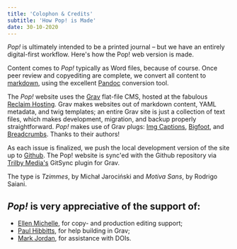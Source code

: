 ```yaml
---
title: 'Colophon & Credits'
subtitle: 'How Pop! is Made'
date: 30-10-2020
---
```


*Pop!* is ultimately intended to be a printed journal – but we have an entirely digital-first workflow. Here's how the Pop! web version is made.

Content comes to *Pop!* typically as Word files, because of course. Once peer review and copyediting are complete, we convert all content to [markdown](https://en.wikipedia.org/wiki/Markdown), using the excellent [Pandoc](https://pandoc.org) conversion tool.

The *Pop!* website uses the [Grav](https://getgrav.org) flat-file CMS, hosted at the fabulous [Reclaim Hosting](https://reclaimhosting.com). Grav makes websites out of markdown content, YAML metadata, and twig templates; an entire Grav site is just a collection of text files, which makes development, migration, and backup properly straightforward.  *Pop!* makes use of Grav plugs: [Img Captions](https://github.com/olevik/grav-plugin-imgcaptions), [Bigfoot](https://github.com/CPPL/grav-bigfootjs), and [Breadcrumbs](https://github.com/getgrav/grav-plugin-breadcrumbs/blob/master/README.md). Thanks to their authors!

As each issue is finalized, we push the local development version of the site up to [Github](https://github.com/jmaxsfu/popjournal). The Pop! website is sync'ed with the Github repository via [Trilby Media's](https://trilby.media/) GitSync plugin for Grav.

The type is *Tzimmes*, by Michał Jarociński and *Motiva Sans*, by Rodrigo Saiani.

## *Pop!* is very appreciative of the support of:

- [Ellen Michelle](https://ellenmichelle.com), for copy- and production editing support;
- [Paul Hibbitts](http://www.hibbittsdesign.org/), for help building in Grav;
- [Mark Jordan](https://www.lib.sfu.ca/users/mark-jordan), for assistance with DOIs.


